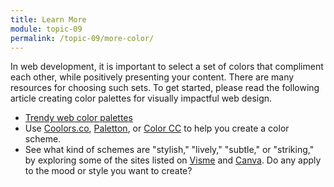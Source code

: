 ```yaml
---
title: Learn More
module: topic-09
permalink: /topic-09/more-color/
---
```


<div class="divider-heading"></div>

In web development, it is important to select a set of colors that compliment each other, while positively presenting your content. There are many resources for choosing such sets. To get started, please read the following article creating color palettes for visually impactful web design.

- [Trendy web color palettes](http://www.awwwards.com/trendy-web-color-palettes-and-material-design-color-schemes-tools.html)
- Use [Coolors.co](https://coolors.co/app), [Paletton](http://paletton.com/), or [Color CC](https://color.adobe.com/create/color-wheel/) to help you create a color scheme.
- See what kind of schemes are "stylish," "lively," "subtle," or "striking," by exploring some of the sites listed on [Visme](http://blog.visme.co/website-color-schemes/) and [Canva](https://designschool.canva.com/blog/website-color-schemes/). Do any apply to the mood or style you want to create?

